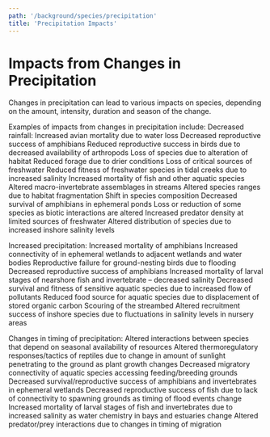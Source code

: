 ```yaml
---
path: '/background/species/precipitation'
title: 'Precipitation Impacts'
---
```


# Impacts from Changes in Precipitation

Changes in precipitation can lead to various impacts on species, depending on the amount, intensity, duration and season of the change.

Examples of impacts from changes in precipitation include:
Decreased rainfall:
Increased avian mortality due to water loss
Decreased reproductive success of amphibians
Reduced reproductive success in birds due to decreased availability of arthropods
Loss of species due to alteration of habitat
Reduced forage due to drier conditions
Loss of critical sources of freshwater
Reduced fitness of freshwater species in tidal creeks due to increased salinity
Increased mortality of fish and other aquatic species
Altered macro-invertebrate assemblages in streams
Altered species ranges due to habitat fragmentation
Shift in species composition
Decreased survival of amphibians in ephemeral ponds
Loss or reduction of some species as biotic interactions are altered
Increased predator density at limited sources of freshwater
Altered distribution of species due to increased inshore salinity levels

Increased precipitation:
Increased mortality of amphibians
Increased connectivity of in ephemeral wetlands to adjacent wetlands and water bodies
Reproductive failure for ground-nesting birds due to flooding
Decreased reproductive success of amphibians
Increased mortality of larval stages of nearshore fish and invertebrate – decreased salinity
Decreased survival and fitness of sensitive aquatic species due to increased flow of pollutants
Reduced food source for aquatic species due to displacement of stored organic carbon
Scouring of the streambed
Altered recruitment success of inshore species due to fluctuations in salinity levels in nursery areas

Changes in timing of precipitation:
Altered interactions between species that depend on seasonal availability of resources
Altered thermoregulatory responses/tactics of reptiles due to change in amount of sunlight penetrating to the ground as plant growth changes
Decreased migratory connectivity of aquatic species accessing feeding/breeding grounds
Decreased survival/reproductive success of amphibians and invertebrates in ephemeral wetlands
Decreased reproductive success of fish due to lack of connectivity to spawning grounds as timing of flood events change
Increased mortality of larval stages of fish and invertebrates due to increased salinity as water chemistry in bays and estuaries change
Altered predator/prey interactions due to changes in timing of migration
